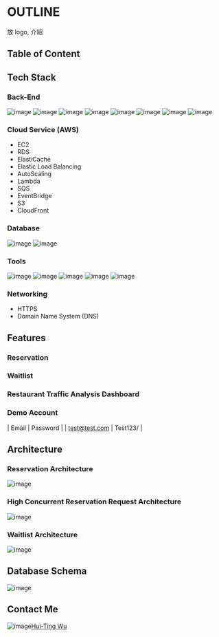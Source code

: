 # OUTLINE

放 logo, 介紹

## Table of Content

## Tech Stack

### Back-End

![image](https://img.shields.io/badge/JavaScript-323330?style=for-the-badge&logo=javascript&logoColor=F7DF1E)
![image](https://img.shields.io/badge/Node%20js-339933?style=for-the-badge&logo=nodedotjs&logoColor=white)
![image](https://img.shields.io/badge/Express%20js-000000?style=for-the-badge&logo=express&logoColor=white)
![image](https://img.shields.io/badge/Amazon_AWS-FF9900?style=for-the-badge&logo=amazonaws&logoColor=white)
![image](https://img.shields.io/badge/Socket.io-010101?&style=for-the-badge&logo=Socket.io&logoColor=white)
![image](https://img.shields.io/badge/ChatGPT-74aa9c?style=for-the-badge&logo=openai&logoColor=white)
![image](https://img.shields.io/badge/JWT-000000?style=for-the-badge&logo=JSON%20web%20tokens&logoColor=white)
![image](https://img.shields.io/badge/Chart%20js-FF6384?style=for-the-badge&logo=chartdotjs&logoColor=white)

### Cloud Service (AWS)

- EC2
- RDS
- ElastiCache
- Elastic Load Balancing
- AutoScaling
- Lambda
- SQS
- EventBridge
- S3
- CloudFront

### Database

![image](https://img.shields.io/badge/PostgreSQL-316192?style=for-the-badge&logo=postgresql&logoColor=white)
![image](https://img.shields.io/badge/redis-%23DD0031.svg?&style=for-the-badge&logo=redis&logoColor=white)

### Tools

![image](https://img.shields.io/badge/GIT-E44C30?style=for-the-badge&logo=git&logoColor=white)
![image](https://img.shields.io/badge/GitHub_Actions-2088FF?style=for-the-badge&logo=github-actions&logoColor=white)
![image](https://img.shields.io/badge/Docker-2CA5E0?style=for-the-badge&logo=docker&logoColor=white)
![image](https://img.shields.io/badge/k6-7D64FF.svg?style=for-the-badge&logo=k6&logoColor=white)
![image](https://img.shields.io/badge/Vitest-6E9F18.svg?style=for-the-badge&logo=Vitest&logoColor=white)

### Networking

- HTTPS
- Domain Name System (DNS)

## Features

### Reservation

### Waitlist

### Restaurant Traffic Analysis Dashboard

### Demo Account

| Email | Password |
| test@test.com | Test123/ |

## Architecture

### Reservation Architecture

![image](https://d1iiwo05ednfy2.cloudfront.net/Reservation+Architecture.png)

### High Concurrent Reservation Request Architecture

![image](https://d1iiwo05ednfy2.cloudfront.net/High+Concurrent+Request+Arichitecture.png)

### Waitlist Architecture

![image](https://d1iiwo05ednfy2.cloudfront.net/waitlist+architecture.png)

## Database Schema

![image](https://d1iiwo05ednfy2.cloudfront.net/outline_database_schema.png)

## Contact Me

![image](https://img.shields.io/badge/LinkedIn-0A66C2.svg?style=for-the-badge&logo=LinkedIn&logoColor=white)[Hui-Ting Wu](https://www.linkedin.com/in/hui-ting-wu-7b6732149/)
